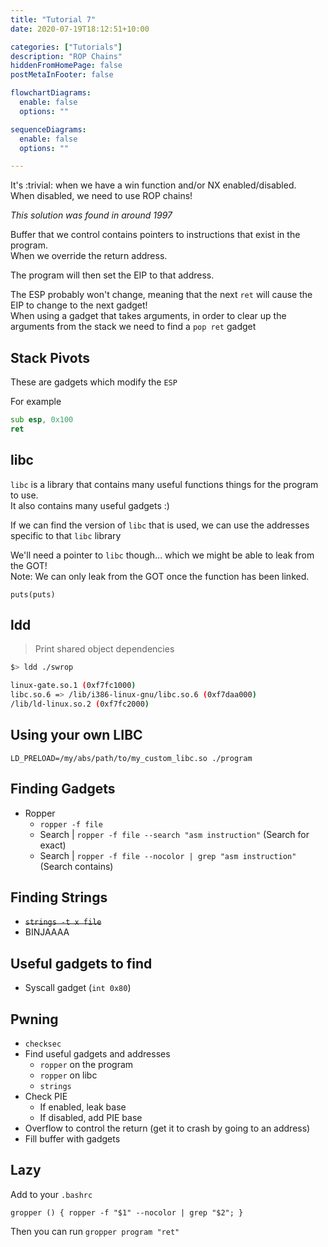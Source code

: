 ```yaml
---
title: "Tutorial 7"
date: 2020-07-19T18:12:51+10:00

categories: ["Tutorials"]
description: "ROP Chains"
hiddenFromHomePage: false
postMetaInFooter: false

flowchartDiagrams:
  enable: false
  options: ""

sequenceDiagrams: 
  enable: false
  options: ""

---
```


It's :trivial: when we have a win function and/or NX enabled/disabled.  
When disabled, we need to use ROP chains!

_This solution was found in around 1997_

Buffer that we control contains pointers to instructions that exist in the program.  
When we override the return address.  

The program will then set the EIP to that address.  

The ESP probably won't change, meaning that the next `ret` will cause the EIP to change to the next gadget!  
When using a gadget that takes arguments, in order to clear up the arguments from the stack we need to find a `pop ret` gadget

## Stack Pivots

These are gadgets which modify the `ESP`

For example

```asm
sub esp, 0x100
ret
```

## libc

`libc` is a library that contains many useful functions things for the program to use.  
It also contains many useful gadgets :)

If we can find the version of `libc` that is used, we can use the addresses specific to that `libc` library

We'll need a pointer to `libc` though... which we might be able to leak from the GOT!  
Note: We can only leak from the GOT once the function has been linked.

`puts(puts)`

## ldd

> Print shared object dependencies

```bash
$> ldd ./swrop

linux-gate.so.1 (0xf7fc1000)
libc.so.6 => /lib/i386-linux-gnu/libc.so.6 (0xf7daa000)
/lib/ld-linux.so.2 (0xf7fc2000)
```

## Using your own LIBC

```
LD_PRELOAD=/my/abs/path/to/my_custom_libc.so ./program
```

## Finding Gadgets

* Ropper
  * `ropper -f file`
  * Search | `ropper -f file --search "asm instruction"` (Search for exact)
  * Search | `ropper -f file --nocolor | grep "asm instruction"` (Search contains)

## Finding Strings

* <s>`strings -t x file`</s>
* BINJAAAA

## Useful gadgets to find

* Syscall gadget (`int 0x80`)

## Pwning

* `checksec`
* Find useful gadgets and addresses
  * `ropper` on the program
  * `ropper` on libc
  * `strings`
* Check PIE
  * If enabled, leak base
  * If disabled, add PIE base
* Overflow to control the return (get it to crash by going to an address)
* Fill buffer with gadgets

## Lazy

Add to your `.bashrc`

```
gropper () { ropper -f "$1" --nocolor | grep "$2"; }
```

Then you can run `gropper program "ret"`

